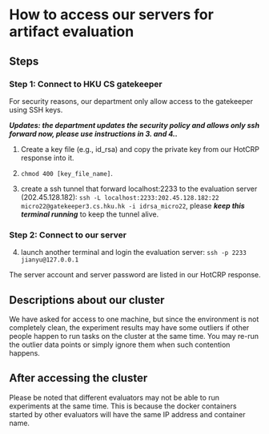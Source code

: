 # How to access our servers for artifact evaluation

## Steps

### Step 1: Connect to HKU CS gatekeeper

For security reasons, our department only allow access to the gatekeeper using SSH keys.

***Updates: the department updates the security policy and allows only ssh forward now, please use instructions in 3. and 4..***

1. Create a key file (e.g., id_rsa) and copy the private key from our HotCRP response into it.

2. `chmod 400 [key_file_name]`.

3. create a ssh tunnel that forward localhost:2233 to the evaluation server (202.45.128.182): `ssh -L localhost:2233:202.45.128.182:22 micro22@gatekeeper3.cs.hku.hk -i idrsa_micro22`, please ***keep this terminal running*** to keep the tunnel alive.


### Step 2: Connect to our server

4. launch another terminal and login the evaluation server: `ssh -p 2233 jianyu@127.0.0.1`

The server account and server password are listed in our HotCRP response.

## Descriptions about our cluster

We have asked for access to one machine, but since the environment is not
completely clean, the experiment results may have some outliers if other people
happen to run tasks on the cluster at the same time. You may re-run the outlier
data points or simply ignore them when such contention happens.

## After accessing the cluster

Please be noted that different evaluators may not be able to run experiments at
the same time. This is because the docker containers started by other evaluators
will have the same IP address and container name.
